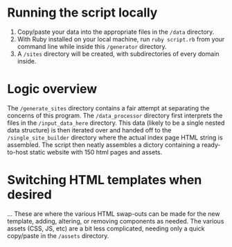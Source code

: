 # Running the script locally

1. Copy/paste your data into the appropriate files in the `/data` directory.
2. With Ruby installed on your local machine, run `ruby script.rb` from your command line while inside this `/generator` directory.
3. A `/sites` directory will be created, with subdirectories of every domain inside.

# Logic overview

The `/generate_sites` directory contains a fair attempt at separating the concerns of this program. The `/data_processor` directory first interprets the files in the `/input_data_here` directory. This data (likely to be a single nested data structure) is then iterated over and handed off to the `/single_site_builder` directory where the actual index page HTML string is assembled. The script then neatly assembles a dictory containing a ready-to-host static website with 150 html pages and assets.

# Switching HTML templates when desired

... These are where the various HTML swap-outs can be made for the new template, adding, altering, or removing components as needed. The various assets (CSS, JS, etc) are a bit less complicated, needing only a quick copy/paste in the `/assets` directory.